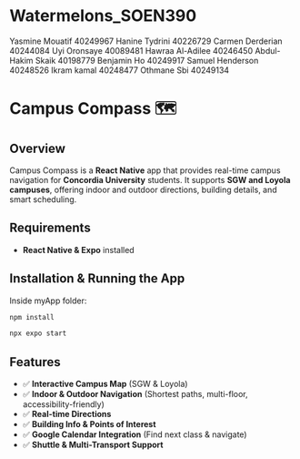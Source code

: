 # Watermelons_SOEN390

Yasmine Mouatif 40249967
Hanine Tydrini 40226729
Carmen Derderian 40244084
Uyi Oronsaye 40089481
Hawraa Al-Adilee 40246450
Abdul-Hakim Skaik 40198779
Benjamin Ho 40249917
Samuel Henderson 40248526
Ikram kamal 40248477
Othmane Sbi 40249134

# Campus Compass 🗺️  

## Overview  
Campus Compass is a **React Native** app that provides real-time campus navigation for **Concordia University** students. It supports **SGW and Loyola campuses**, offering indoor and outdoor directions, building details, and smart scheduling.  

## Requirements  
- **React Native & Expo** installed  

## Installation & Running the App  
Inside myApp folder: 
```sh
npm install
```
```sh
npx expo start
```

## Features
- ✅ **Interactive Campus Map** (SGW & Loyola)  
- ✅ **Indoor & Outdoor Navigation** (Shortest paths, multi-floor, accessibility-friendly)  
- ✅ **Real-time Directions** 
- ✅ **Building Info & Points of Interest**  
- ✅ **Google Calendar Integration** (Find next class & navigate)  
- ✅ **Shuttle & Multi-Transport Support**  
